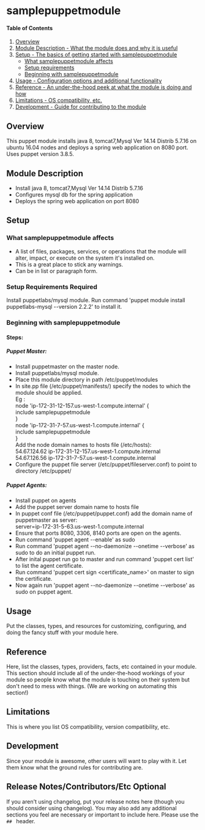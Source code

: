 # samplepuppetmodule

#### Table of Contents

1. [Overview](#overview)
2. [Module Description - What the module does and why it is useful](#module-description)
3. [Setup - The basics of getting started with samplepuppetmodule](#setup)
    * [What samplepuppetmodule affects](#what-samplepuppetmodule-affects)
    * [Setup requirements](#setup-requirements)
    * [Beginning with samplepuppetmodule](#beginning-with-samplepuppetmodule)
4. [Usage - Configuration options and additional functionality](#usage)
5. [Reference - An under-the-hood peek at what the module is doing and how](#reference)
5. [Limitations - OS compatibility, etc.](#limitations)
6. [Development - Guide for contributing to the module](#development)

## Overview
This puppet module installs java 8, tomcat7,Mysql Ver 14.14 Distrib 5.7.16 on ubuntu 16.04 nodes and deploys a spring web application on 8080 port. Uses puppet version 3.8.5.

## Module Description

* Install java 8, tomcat7,Mysql Ver 14.14 Distrib 5.7.16
* Configures mysql db for the spring application
* Deploys the spring web application on port 8080

## Setup

### What samplepuppetmodule affects

* A list of files, packages, services, or operations that the module will alter,
  impact, or execute on the system it's installed on.
* This is a great place to stick any warnings.
* Can be in list or paragraph form.

### Setup Requirements **Required**

Install puppetlabs/mysql module. Run command 'puppet module install puppetlabs-mysql --version 2.2.2' to install it.

### Beginning with samplepuppetmodule
#### Steps:
##### Puppet Master:
* Install puppetmaster on the master node.
* Install puppetlabs/mysql module.
* Place this module directory in path /etc/puppet/modules
* In site.pp file (/etc/puppet/manifests/) specify the nodes to which the module should be applied.
	<br>Eg : <br>
	node 'ip-172-31-12-157.us-west-1.compute.internal' {<br>
	include samplepuppetmodule<br>
	}<br>
	node 'ip-172-31-7-57.us-west-1.compute.internal' {<br>
	include samplepuppetmodule<br>
	}<br>
   Add the node domain names to hosts file (/etc/hosts):<br>
   54.67.124.62 ip-172-31-12-157.us-west-1.compute.internal<br>
   54.67.126.56 ip-172-31-7-57.us-west-1.compute.internal<br>
* Configure the puppet file server (/etc/puppet/fileserver.conf) to point to directory /etc/puppet/

##### Puppet Agents:
* Install puppet on agents
* Add the puppet server domain name to hosts file
* In puppet conf file (/etc/puppet/puppet.conf) add the domain name of puppetmaster as server:<br>
   server=ip-172-31-5-63.us-west-1.compute.internal
* Ensure that ports 8080, 3306, 8140 ports are open on the agents.
* Run command 'puppet agent --enable' as sudo
* Run command 'puppet agent --no-daemonize --onetime --verbose' as sudo to do an initial puppet run.
* After inital puppet run go to master and run command 'puppet cert list' to list the agent certificate.
* Run command 'puppet cert sign <certificate_name>' on master to sign the certificate.
* Now again run 'puppet agent --no-daemonize --onetime --verbose' as sudo on puppet agent.

## Usage

Put the classes, types, and resources for customizing, configuring, and doing
the fancy stuff with your module here.

## Reference

Here, list the classes, types, providers, facts, etc contained in your module.
This section should include all of the under-the-hood workings of your module so
people know what the module is touching on their system but don't need to mess
with things. (We are working on automating this section!)

## Limitations

This is where you list OS compatibility, version compatibility, etc.

## Development

Since your module is awesome, other users will want to play with it. Let them
know what the ground rules for contributing are.

## Release Notes/Contributors/Etc **Optional**

If you aren't using changelog, put your release notes here (though you should
consider using changelog). You may also add any additional sections you feel are
necessary or important to include here. Please use the `## ` header.

